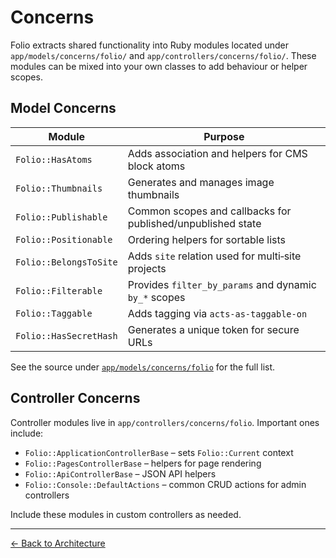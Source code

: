 # Concerns

Folio extracts shared functionality into Ruby modules located under `app/models/concerns/folio/` and `app/controllers/concerns/folio/`. These modules can be mixed into your own classes to add behaviour or helper scopes.

## Model Concerns

| Module | Purpose |
|--------|---------|
| `Folio::HasAtoms` | Adds association and helpers for CMS block atoms |
| `Folio::Thumbnails` | Generates and manages image thumbnails |
| `Folio::Publishable` | Common scopes and callbacks for published/unpublished state |
| `Folio::Positionable` | Ordering helpers for sortable lists |
| `Folio::BelongsToSite` | Adds `site` relation used for multi‑site projects |
| `Folio::Filterable` | Provides `filter_by_params` and dynamic `by_*` scopes |
| `Folio::Taggable` | Adds tagging via `acts-as-taggable-on` |
| `Folio::HasSecretHash` | Generates a unique token for secure URLs |

See the source under [`app/models/concerns/folio`](../app/models/concerns/folio) for the full list.

## Controller Concerns

Controller modules live in `app/controllers/concerns/folio`. Important ones include:

- `Folio::ApplicationControllerBase` – sets `Folio::Current` context
- `Folio::PagesControllerBase` – helpers for page rendering
- `Folio::ApiControllerBase` – JSON API helpers
- `Folio::Console::DefaultActions` – common CRUD actions for admin controllers

Include these modules in custom controllers as needed.

---

[← Back to Architecture](architecture.md)
